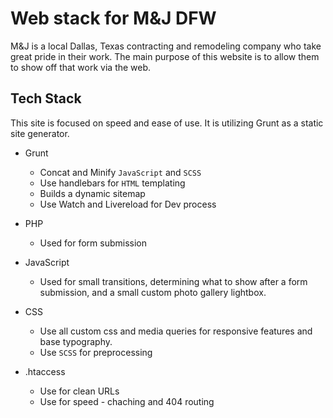 Web stack for M&J DFW
================

M&J is a local Dallas, Texas contracting and remodeling company who take great pride in their work. The main purpose of this website is to allow them to show off that work via the web.


## Tech Stack

This site is focused on speed and ease of use. It is utilizing Grunt as a static site generator.

* Grunt
  * Concat and Minify `JavaScript` and `SCSS`   
  * Use handlebars for `HTML` templating    
  * Builds a dynamic sitemap   
  * Use Watch and Livereload for Dev process   

* PHP 
  * Used for form submission


* JavaScript 
  * Used for small transitions, determining what to show after a form submission, and a small custom photo gallery lightbox.

* CSS
  * Use all custom css and media queries for responsive features and base typography.   
  * Use `SCSS` for preprocessing

* .htaccess
  * Use for clean URLs    
  * Use for speed - chaching and 404 routing
